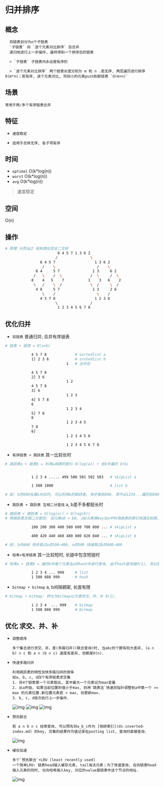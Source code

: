 # 归并排序

## 概念

      将链表划分为n个子链表
      `子链表` 间 `逐个元素对比排序` 后合并
      递归地进行上一步操作, 最终得到一个排序后的链表

      > `子链表` 子链表内永远是有序的  

      > `逐个元素对比排序` 两个链表长度分别为 m 和 n .若无序, 两层遍历进行排序O(m*n)；若有序, 逐个元素对比, 将较小的元素push到新链表 `O(m+n)`  


## 场景

    常用于两/多个有序链表合并

## 特征

- `速度稳定`

- `适用于总体无序, 各子项有序`

## 时间

- `optimal` O(k*log(n))
- `worst` O(k*log(n))
- `avg` O(k*log(n))

> 速度稳定

## 空间

O(n)

## 操作

```bash
# 原理 分而治之 结构类似完全二叉树
                        8 4 5 7 1 3 6 2
                       /               \
                8 4 5 7                  1 3 6 2
                 /    \                   /    \
              8 4     5 7               1 3     6 2
             /   \    /  \             /  \     /  \
            8    4   5    7           1    3   6    2
             \   /    \  /             \  /     \  /
              4 8     5 7               1 3     2 6
                 \    /                   \    /
                4 5 7 8                  1 2 3 6
                       \               /
                        1 2 3 4 5 6 7 8
```

## 优化归并

- `双链表` 普通归并; 合并有序链表

```bash
# 链表 + 链表 = O(a+b)

            4 5 7 8             # sortedlist a
            1] 2 3 6            # srotedlist b
                            1   # 合并后

            4 5 7 8
            2] 3 6
                            1 2
            4 5 7 8
            3] 6
                            1 2 3
            4] 5 7 8
            6
                            1 2 3 4
            5] 7 8
            6
                            1 2 3 4 5
            7 8
            6]
                            1 2 3 4 5 6

                            1 2 3 4 5 6 7 8

```


- `有序链表 + 跳跃表` 其一比较长时

```bash
# 跳跃表a + 链表b = 利用a跳表的索引 O(log(a)) + 在b中遍历 O(b)


            1 2 3 4 ..... 499 500 501 502 503   # skipList a

            1 500 1000                          # list b

# 如: b的500在跟a对比时, 可以利用a的跳跃表, 快步拿到500, 而不必1234...遍历到500
```

- `跳跃表 + 跳跃表 互相二分查找` a, b差不多都挺长时

```bash
# 跳跃表 + 跳跃表 = O(log(a)) + O(log(b))
# 两跳跃表互相二分查找: 当元素a0 < b0, 以b元素做key在a中利用跳表的索引快速往前跳, 反之亦然. O(log(min(a, b)))

            100 200 300 400 500 600 700 800 ... # skipList a

            400 420 440 460 480 800 820 840 ... # skipList b

# 如: b的400 快步跳过a的100~400, a的500 快速跳过b的400~480
```

- `哈希+有序链表` 其一比较短时, 长链中包含短链时

```bash
# 哈希a + 链表b = 遍历b中每个元素去a的hash中进行查询, 由于hash查询是O(1), 所以整体是O(b)

            1 2 3 4 ... 999     # list
            1 500 888 999       # hash
```


- `bitmap + bitmap` a, b间隔稠密, 长度有限

```bash
# bitmap + bitmap: 转化为bitmap以方便求交、并、补 O(1).

            1 2 3 4  ... 999    # bitmap
            1 500 888 999       # bitmap
```


## 优化 求交、并、补

- `调整顺序`

      多个集合进行求交、并、差(多路归并)(联合查询)时, 当abc的个数有较大差异, (a ∩ b) ∩ c 和 a ∩ (b ∩ c) 速度有差异, 但都是O(n).

- `快速多路归并`

      利用跳跃表的特性加快多路归并的效率
      如a, b, c, d四个有序链表求交集
      1. 将4个链表第一个元素取出, 其中最大一个元素记为max变量
      2. 从a开始, 如果当前位置的值小于max, 则用`跳表法`快速将指针调整到a中第一个 >= max 的元素位置.新位置元素若 > max, 则更新max.
      3. b, c, d依次执行上一步操作.

    ![img](res/merge-sort-col1.png)
    ![img](res/merge-sort-col2.png)
    ![img](res/merge-sort-col3.png)

- `预先联合`

      若 a ∩ b ∩ c 经常查询, 可以预先将a_b_c作为 [倒排索引](ds-inverted-index.md) 的key, 交集的结果作为值记录在posting list, 查询时直接查询.

    ![img](res/merge-sort-op3.png)

- `缓存加速`

      多个`预先联合`+LRU (least recently used)
      一个简单LRU: 链表head插入缓存元素, tail淘汰元素；为了快速查询, 在向链表head插入元素的同时, 也向哈希插入key, 对应的value是链表中这个节点的地址.

    ![img](res/merge-sort-op4.png)

